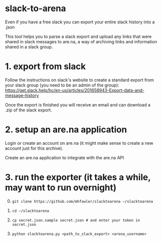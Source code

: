 # slack-to-arena

Even if you have a free slack you can export your entire slack history into a .json

This tool helps you to parse a slack export and upload any links 
 that were shared in slack messages to are.na, 
 a way of archiving links and information shared in a slack group.


# 1. export from slack

Follow the instructions on slack's website to create a standard export
from your slack group (you need to be an admin of the group):
https://get.slack.help/hc/en-us/articles/201658943-Export-data-and-message-history

Once the export is finished you will receive an email and can download a .zip
of the slack export. 


# 2. setup an are.na application

Login or create an account on are.na (it might make sense to create a new account
just for this archive).

Create an are.na application to integrate with the are.na API 


# 3. run the exporter (it takes a while, may want to run overnight)

0. `git clone https://github.com/mhfowler/slacktoarena ~/slacktoarena`

1. `cd ~/slacktoarena` 

2. `cp secret.json.sample secret.json # and enter your token in secret.json`

3. `python slacktoarena.py <path_to_slack_export> <arena_username>`


